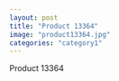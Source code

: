 ```yaml
---
layout: post
title: "Product 13364"
image: "product13364.jpg"
categories: "category1"
---
```

Product 13364
